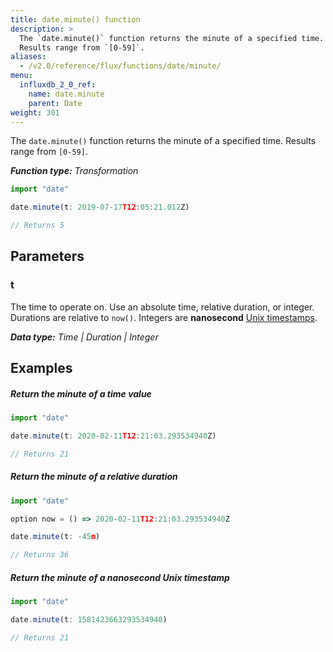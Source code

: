 ```yaml
---
title: date.minute() function
description: >
  The `date.minute()` function returns the minute of a specified time.
  Results range from `[0-59]`.
aliases:
  - /v2.0/reference/flux/functions/date/minute/
menu:
  influxdb_2_0_ref:
    name: date.minute
    parent: Date
weight: 301
---
```


The `date.minute()` function returns the minute of a specified time.
Results range from `[0-59]`.

_**Function type:** Transformation_  

```js
import "date"

date.minute(t: 2019-07-17T12:05:21.012Z)

// Returns 5
```

## Parameters

### t
The time to operate on.
Use an absolute time, relative duration, or integer.
Durations are relative to `now()`.
Integers are **nanosecond** [Unix timestamps](/v2.0/reference/glossary/#unix-timestamp).

_**Data type:** Time | Duration | Integer_

## Examples

##### Return the minute of a time value
```js
import "date"

date.minute(t: 2020-02-11T12:21:03.293534940Z)

// Returns 21
```

##### Return the minute of a relative duration
```js
import "date"

option now = () => 2020-02-11T12:21:03.293534940Z

date.minute(t: -45m)

// Returns 36
```

##### Return the minute of a nanosecond Unix timestamp
```js
import "date"

date.minute(t: 1581423663293534940)

// Returns 21
```
